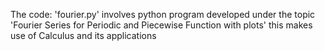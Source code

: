The code: 'fourier.py'
involves python program developed under the topic 'Fourier Series for Periodic and Piecewise Function with plots'
this makes use of Calculus and its applications 
